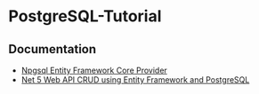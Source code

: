 # PostgreSQL-Tutorial

## Documentation
- [Npgsql Entity Framework Core Provider](https://www.npgsql.org/efcore/)
- [Net 5 Web API CRUD using Entity Framework and PostgreSQL](https://www.youtube.com/watch?v=gUKWkBGrwwQ&ab_channel=alexcodetuts)